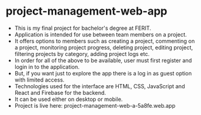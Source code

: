 # project-management-web-app
* This is my final project for bachelor's degree at FERIT.
* Application is intended for use between team members on a project.
* It offers options to members such as creating a project, commenting on a project, monitoring project progress, deleting project, editing project, filtering projects by category, adding project logs etc.
* In order for all of the above to be available, user must first register and login in to the application.
* But, if you want just to explore the app there is a log in as guest option with limited access.
* Technologies used for the interface are HTML, CSS, JavaScript and React and Firebase for the backend.
* It can be used either on desktop or mobile.
* Project is live here: project-management-web-a-5a8fe.web.app
